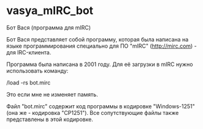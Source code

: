 # vasya_mIRC_bot

Бот Вася (программа для mIRC)

Бот Вася представляет собой программу, которая была написана на языке программирования специально для ПО "mIRC" (http://mirc.com) - для IRC-клиента.

Программа была написана в 2001 году. Для её загрузки в mIRC нужно использовать команду:

/load -rs bot.mirc

Это если мне не изменяет память.

Файл "bot.mirc" содержит код программы в кодировке "Windows-1251" (она же - кодировка "CP1251"). Все сопутствующие файлы также представлены в этой кодировке.
